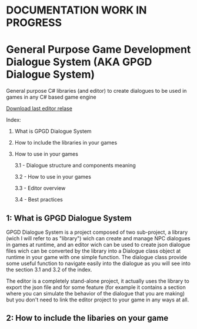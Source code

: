 # DOCUMENTATION WORK IN PROGRESS

# General Purpose Game Development Dialogue System (AKA GPGD Dialogue System)
General purpose C# libraries (and editor) to create dialogues to be used in games in any C# based game engine

[Download last editor relase](https://github.com/VulcanRedEngineer1701/General-purpose-GameDev-Dialogue-System/releases/tag/v1.0)

Index:
1. What is GPGD Dialogue System
2. How to include the libraries in your games
3. How to use in your games
   
   3.1 - Dialogue structure and components meaning
  
   3.2 - How to use in your games
   
   3.3 - Editor overview
   
   3.4 - Best practices

## 1: What is GPGD Dialogue System
GPGD Dialogue System is a project composed of two sub-project, a library (wich I will refer to as "library") wich can create and manage NPC dialogues in games at runtime, and an editor wich can be used to create json dialogue files wich can be converted by the library into a Dialogue class object at runtime in your game with one simple function.
The dialogue class provide some useful function to navigate easily into the dialogue as you will see into the section 3.1 and 3.2 of the index. 

The editor is a completely stand-alone project, it actually uses the library to export the json file and for some feature (for example it contains a section where you can simulate the behavior of the dialogue that you are making) but you don't need to link the editor project to your game in any ways at all.

 ## 2: How to include the libaries on your game
